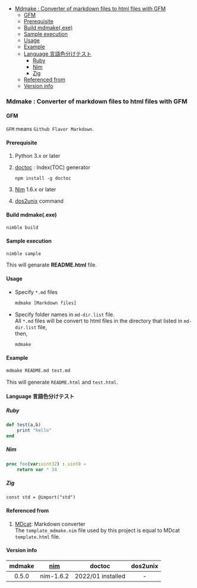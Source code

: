 <!-- START doctoc generated TOC please keep comment here to allow auto update -->
<!-- DON'T EDIT THIS SECTION, INSTEAD RE-RUN doctoc TO UPDATE -->

- [Mdmake  : Converter of markdown files to html files with GFM](#mdmake---converter-of-markdown-files-to-html-files-with-gfm)
  - [GFM](#gfm)
  - [Prerequisite](#prerequisite)
  - [Build mdmake(.exe)](#build-mdmakeexe)
  - [Sample execution](#sample-execution)
  - [Usage](#usage)
  - [Example](#example)
  - [Language 言語色分けテスト](#language-%E8%A8%80%E8%AA%9E%E8%89%B2%E5%88%86%E3%81%91%E3%83%86%E3%82%B9%E3%83%88)
    - [Ruby](#ruby)
    - [Nim](#nim)
    - [Zig](#zig)
  - [Referenced from](#referenced-from)
  - [Version info](#version-info)

<!-- END doctoc generated TOC please keep comment here to allow auto update -->

### Mdmake  : Converter of markdown files to html files with GFM

#### GFM

`GFM` means `Github Flavor Markdown`.

#### Prerequisite

1. Python 3.x or later
1. [doctoc](https://github.com/thlorenz/doctoc) : Index(TOC) generator

    ```
    npm install -g doctoc
    ```

1. [Nim][lk_nim] 1.6.x or later
1. [dos2unix](https://github.com/tizenorg/platform.upstream.dos2unix) command

#### Build mdmake(.exe)

```sh
nimble build
```

#### Sample execution

```sh
nimble sample
```

This will genarate **README.html** file.

#### Usage

- Specify `*.md` files

  ```sh
  mdmake [Markdown files]
  ```

- Specify folder names in `md-dir.list` file.  
  All `*.md` files will be convert to html files in the directory that listed in `md-dir.list` file,  
  then,

  ```sh
  mdmake
  ```

#### Example

```sh
mdmake README.md test.md
```

This will generate `README.html` and `test.html`.

#### Language 言語色分けテスト

##### Ruby

```Ruby
def test(a,b)
    print "hello"
end
```

##### Nim

```Nim
proc foo(var:uint32) : uint8 =
    return var * 34
```

##### Zig

```Zig
const std = @import("std")
```


#### Referenced from

1. [MDcat][lk_mdcat]: Markdown converter  
  The `template_mdmake.nim` file used by this project is equal to MDcat `template.html` file. 

#### Version info

| mdmake | [nim][lk_nim] | doctoc            | dos2unix |
| :---:  | :------:      | :---:             | :---:    |
| 0.5.0  | nim-1.6.2     | 2022/01 installed | -        |

[lk_mdcat]:https://github.com/calganaygun/MDcat
[lk_nim]:https://nim-lang.org


